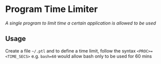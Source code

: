 # Program Time Limiter
*A single program to limit time a certain application is allowed to be used*

## Usage
Create a file `~/.ptl` and to define a time limit, follow the syntax `<PROC>=<TIME_SECS>` e.g. `bash=60` would allow bash only to be used for 60 mins